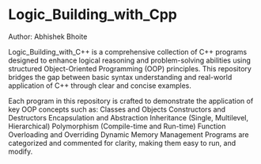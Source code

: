 # Logic_Building_with_Cpp
Author: Abhishek Bhoite

Logic_Building_with_C++ is a comprehensive collection of C++ programs designed to enhance logical reasoning and problem-solving abilities using structured Object-Oriented Programming (OOP) principles. This repository bridges the gap between basic syntax understanding and real-world application of C++ through clear and concise examples.

Each program in this repository is crafted to demonstrate the application of key OOP concepts such as:
Classes and Objects
Constructors and Destructors
Encapsulation and Abstraction
Inheritance (Single, Multilevel, Hierarchical)
Polymorphism (Compile-time and Run-time)
Function Overloading and Overriding
Dynamic Memory Management
Programs are categorized and commented for clarity, making them easy to run, and modify.
